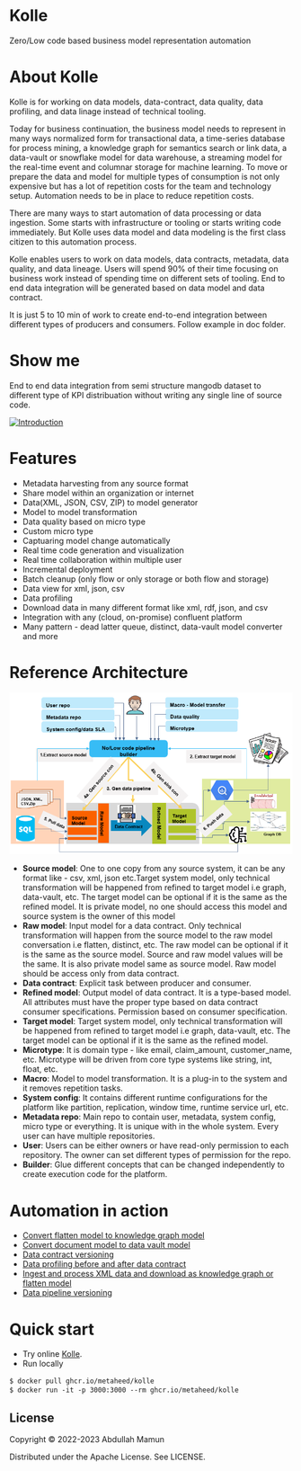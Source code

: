 # Kolle

Zero/Low code based business model representation automation

# About Kolle

Kolle is for working on data models, data-contract, data quality, data profiling, and data linage instead of technical tooling.

Today for business continuation, the business model needs to represent in many ways normalized form for transactional data, a time-series database for process mining, a knowledge graph for semantics search or link data, a data-vault or snowflake model for data warehouse, a streaming model for the real-time event and columnar storage for machine learning. To move or prepare the data and model for multiple types of consumption is not only expensive but has a lot of repetition costs for the team and technology setup. Automation needs to be in place to reduce repetition costs.

There are many ways to start automation of data processing or data ingestion. Some starts with infrastructure or tooling or starts writing code immediately. But Kolle uses data model and data modeling is the first class citizen to this automation process.

Kolle enables users to work on data models, data contracts, metadata, data quality, and data lineage. Users will spend 90% of their time focusing on business work instead of spending time on different sets of tooling. End to end data integration will be generated based on data model and data contract.

It is just 5 to 10 min of work to create end-to-end integration between different types of producers and consumers. Follow example in doc folder.

# Show me

End to end data integration from semi structure mangodb dataset to different type of KPI distribuation without writing any single line of source code.

[![Introduction](https://img.youtube.com/vi/YKqOaEwPA6Q/0.jpg)](https://youtu.be/YKqOaEwPA6Q "About Kolle")

# Features

- Metadata harvesting from any source format
- Share model within an organization or internet
- Data(XML, JSON, CSV, ZIP) to model generator
- Model to model transformation
- Data quality based on micro type
- Custom micro type
- Captuaring model change automatically
- Real time code generation and visualization
- Real time collaboration within multiple user
- Incremental deployment
- Batch cleanup (only flow or only storage or both flow and storage)
- Data view for xml, json, csv
- Data profiling
- Download data in many different format like xml, rdf, json, and csv
- Integration with any (cloud, on-promise) confluent platform
- Many pattern - dead latter queue, distinct, data-vault model converter and more

# Reference Architecture

![Alt text](doc/images/kolle_blueprint.png?raw=true "Title")

* **Source model**: One to one copy from any source system, it can be any format like - csv, xml, json etc.Target system model, only technical transformation will be happened from refined to target model i.e graph, data-vault, etc. The target model can be optional if it is the same as the refined model. It is private model, no one should access this model and source system is the owner of this model
* **Raw model**: Input model for a data contract. Only technical transformation will happen from the source model to the raw model conversation i.e flatten, distinct, etc. The raw model can be optional if it is the same as the source model. Source and raw model values will be the same. It is also private model same as source model. Raw model should be access only from data contract.
* **Data contract**: Explicit task between producer and consumer.
* **Refined model**: Output model of data contract. It is a type-based model. All attributes must have the proper type based on data contract consumer specifications. Permission based on consumer specification.
* **Target model**: Target system model, only technical transformation will be happened from refined to target model i.e graph, data-vault, etc. The target model can be optional if it is the same as the refined model.
* **Microtype**: It is domain type - like email, claim_amount, customer_name, etc. Microtype will be driven from core type systems like string, int, float, etc.
* **Macro**: Model to model transformation. It is a plug-in to the system and it removes repetition tasks.
* **System config**: It contains different runtime configurations for the platform like partition, replication, window time, runtime service url, etc.
* **Metadata repo**: Main repo to contain user, metadata, system config, micro type or everything. It is unique with in the whole system. Every user can have multiple repositories.
* **User**: Users can be either owners or have read-only permission to each repository. The owner can set different types of permission for the repo.
* **Builder**: Glue different concepts that can be changed independently to create execution code for the platform.

# Automation in action

* [Convert flatten model to knowledge graph model](doc/kg_automation.md)
* [Convert document model to data vault model](doc/data_vault_automation.md)
* [Data contract versioning](doc/data_contract_versioning.md)
* [Data profiling before and after data contract](doc/data_profiling.md)
* [Ingest and process XML data and download as knowledge graph or flatten model](doc/xml-knowledge-graph.md)
* [Data pipeline versioning](doc/pipeline_version.md)

# Quick start

- Try online
  [Kolle](https://kolle.metaheed.com).
- Run locally

```shell
$ docker pull ghcr.io/metaheed/kolle
$ docker run -it -p 3000:3000 --rm ghcr.io/metaheed/kolle
```

## License

Copyright © 2022-2023 Abdullah Mamun

Distributed under the Apache License. See LICENSE.
